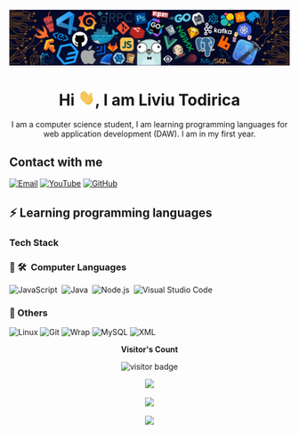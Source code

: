 <p align="center">
<p align="center"><img src="https://raw.githubusercontent.com/KevinPatel04/KevinPatel04/master/header.png"></p>
</p>

<h1 align="center">Hi <img src="https://raw.githubusercontent.com/KevinPatel04/KevinPatel04/master/Hi.gif" width="30px">, I am Liviu Todirica </h1>


<p align="center">
 I am a computer science student, I am learning programming languages for web application development (DAW). I am in my first year.
</p>


## Contact with me

[![Email](https://img.shields.io/badge/Mail-D14836?style=for-the-badge&logo=gmail&logoColor=white)](mailto:todiliviu94@gmail.com)
[![YouTube](https://img.shields.io/badge/YouTube-FF0000?style=for-the-badge&logo=youtube&logoColor=white)](https://www.youtube.com/@todiwild8466)
[![GitHub](https://img.shields.io/badge/GitHub-000000?style=for-the-badge&logo=github&logoColor=white)](https://github.com/todiliviu)

## ⚡ Learning programming languages
### Tech Stack
### 🚀 🛠 &nbsp;Computer  Languages

![JavaScript](https://img.shields.io/badge/-JavaScript-05122A?style=flat&logo=javascript)&nbsp;
![Java](https://img.shields.io/badge/-Java-05122A?style=flat&logo=Java&logoColor=FFA518)&nbsp;
![Node.js](https://img.shields.io/badge/-Node.js-05122A?style=flat&logo=node.js&logoColor=339933)&nbsp;
![Visual Studio Code](https://img.shields.io/badge/-Visual%20Studio%20Code-05122A?style=flat&logo=visual-studio-code&logoColor=007ACC)&nbsp;

### 📘 Others

![Linux](https://img.shields.io/badge/Linux-White?style=for-the-badge&logo=linux&logoColor=black&labelColor=white)
![Git](https://img.shields.io/badge/GIT-orange?style=for-the-badge&logo=git&logoColor=white)
![Wrap](https://img.shields.io/badge/WRAP-blue?style=for-the-badge&logoColor=white)
![MySQL](https://img.shields.io/badge/MySQL-black?style=for-the-badge&logo=mysql&logoColor=white&labelColor=black)
![XML](https://img.shields.io/badge/XML-white?style=for-the-badge&logo=blue&logoColor=blue&labelColor=white)

<p align="center"><b>Visitor's Count</b></p>
<p align="center">
  <img src="https://profile-counter.glitch.me/%7BKevinPatel04%7D/count.svg" alt="visitor badge"/>
</p>
<p align="center">
  <img src="https://github-readme-stats.vercel.app/api/top-langs/?username=todiliviu&layout=compact&hide=TSQL&theme=chartreuse-dark">
</p>
<p align="center">
  <img src="https://github-readme-stats.vercel.app/api?username=todiliviu&count_private=true&show_icons=true&theme=chartreuse-dark&include_all_commits=true" width="400">
</p>
<p align="center">
  <img src="https://github-readme-streak-stats.herokuapp.com?user=todiliviu&theme=chartreuse-dark">
</p>
